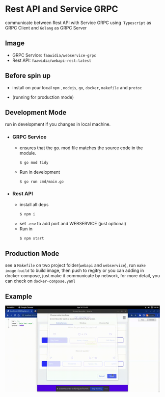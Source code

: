 # Rest API and Service GRPC

communicate between Rest API with Service GRPC using` Typescript` as GRPC Client and `Golang` as GRPC Server

## Image
- GRPC Service: `faawidia/webservice-grpc`
- Rest API: `faawidia/webapi-rest:latest`

## Before spin up
- install on your local  `npm` , `nodejs`,  `go`, `docker`, `makefile` and `protoc`


- (running for production mode)

## Development Mode
run in development if you changes in local machine.
 - ### GRPC Service
    - ensures that the go. mod file matches the source code in the module. 
        ``` bash
        $ go mod tidy
        ```
    - Run in development 
        ```
        $ go run cmd/main.go
 - ### Rest API
    - install all deps
        ``` bash
        $ npm i
        ```
    - set `.env` to add port and WEBSERVICE (just optional)
    - Run in
        ``` bash
        $ npm start
        ```
## Production Mode
see a `Makefile` on two project folder(`webapi` and `webservice`), run `make image-build` to build image, then push to regitry or you can adding in docker-compose, just make it communicate by network, for more detail, you can check on `docker-compose.yaml`


## Example

![Alt Text](https://github.com/fajrulaulia/typescript-golang-grpc/blob/master/screenrecorder/screen-capture.gif?raw=true)





